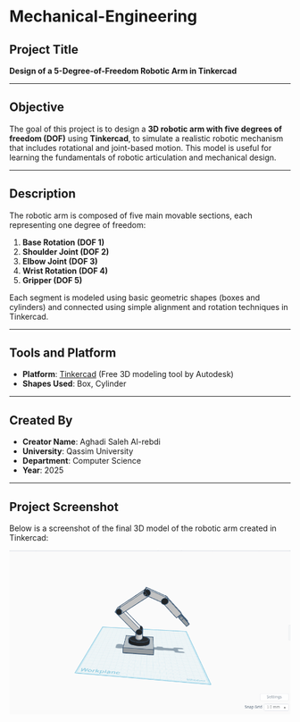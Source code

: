 # Mechanical-Engineering

## Project Title
**Design of a 5-Degree-of-Freedom Robotic Arm in Tinkercad**

---

## Objective
The goal of this project is to design a **3D robotic arm with five degrees of freedom (DOF)** using **Tinkercad**, to simulate a realistic robotic mechanism that includes rotational and joint-based motion. This model is useful for learning the fundamentals of robotic articulation and mechanical design.

---
## Description
The robotic arm is composed of five main movable sections, each representing one degree of freedom:

1. **Base Rotation (DOF 1)** 
2. **Shoulder Joint (DOF 2)** 
3. **Elbow Joint (DOF 3)** 
4. **Wrist Rotation (DOF 4)** 
5. **Gripper (DOF 5)** 

Each segment is modeled using basic geometric shapes (boxes and cylinders) and connected using simple alignment and rotation techniques in Tinkercad.

---

## Tools and Platform

- **Platform**: [Tinkercad](https://www.tinkercad.com) (Free 3D modeling tool by Autodesk)
- **Shapes Used**: Box, Cylinder

---

## Created By

- **Creator Name**:  Aghadi Saleh Al-rebdi
- **University**: Qassim University  
- **Department**: Computer Science   
- **Year**: 2025

---

## Project Screenshot

Below is a screenshot of the final 3D model of the robotic arm created in Tinkercad:

![Robotic Arm Screenshot](./robotic-arm.png)

